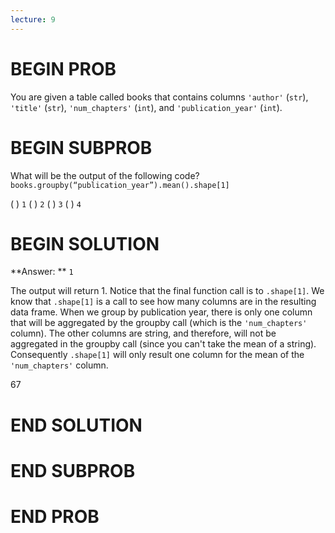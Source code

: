 ```yaml
---
lecture: 9
---
```


# BEGIN PROB

You are given a table called books that contains columns `'author'` (`str`), `'title'` (`str`), `'num_chapters'` (`int`), and `'publication_year'` (`int`).
# BEGIN SUBPROB

What will be the output of the following code?
`books.groupby(“publication_year”).mean().shape[1]`

( ) `1`
( ) `2`
( ) `3`
( ) `4`

# BEGIN SOLUTION

**Answer: ** `1`

The output will return 1. Notice that the final function call is to `.shape[1]`. We know
that `.shape[1]` is a call to see how many columns are in the resulting data frame. When we 
group by publication year, there is only one column that will be aggregated by the groupby call (which
is the `'num_chapters'` column). The other columns are string, and therefore, will not be aggregated in the groupby
call (since you can't take the mean of a string). Consequently `.shape[1]` will only result one column for the mean of the `'num_chapters'` 
column. 

<average>67</average>

# END SOLUTION

# END SUBPROB

# END PROB
